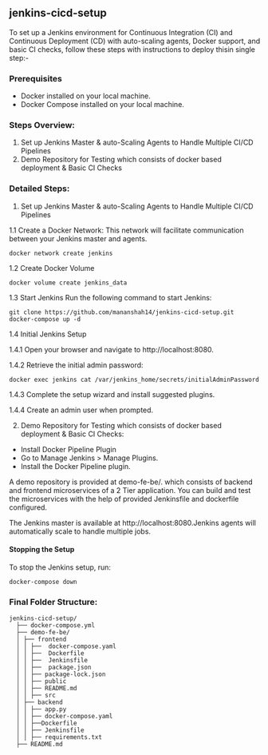 ## jenkins-cicd-setup

To set up a Jenkins environment for Continuous Integration (CI) and Continuous Deployment (CD) with auto-scaling agents, Docker support, and basic CI checks, follow these steps with instructions to deploy thisin single step:-

### Prerequisites
- Docker installed on your local machine.
- Docker Compose installed on your local machine.

### Steps Overview:
  1. Set up Jenkins Master & auto-Scaling Agents to Handle Multiple CI/CD Pipelines 
  2. Demo Repository for Testing which consists of docker based deployment & Basic CI Checks
    
    
### Detailed Steps:
1.  Set up Jenkins Master & auto-Scaling Agents to Handle Multiple CI/CD Pipelines
   
1.1 Create a Docker Network: This network will facilitate communication between your Jenkins master and agents.

```
docker network create jenkins
```
1.2 Create Docker Volume

```
docker volume create jenkins_data
```

1.3 Start Jenkins
Run the following command to start Jenkins:
```
git clone https://github.com/mananshah14/jenkins-cicd-setup.git
docker-compose up -d
```
1.4 Initial Jenkins Setup

1.4.1 Open your browser and navigate to http://localhost:8080.

1.4.2 Retrieve the initial admin password:
```
docker exec jenkins cat /var/jenkins_home/secrets/initialAdminPassword
```
1.4.3 Complete the setup wizard and install suggested plugins.

1.4.4 Create an admin user when prompted.


2. Demo Repository for Testing which consists of docker based deployment & Basic CI Checks:

- Install Docker Pipeline Plugin
-  Go to Manage Jenkins > Manage Plugins.
- Install the Docker Pipeline plugin.

A demo repository is provided at demo-fe-be/. which consists of backend and frontend microservices of a 2 Tier application. You can build and test the microservices with the help of provided Jenkinsfile and dockerfile configured.

The Jenkins master is available at http://localhost:8080.Jenkins agents will automatically scale to handle multiple jobs.

#### Stopping the Setup

To stop the Jenkins setup, run:

```
docker-compose down
```
### Final Folder Structure:
```
jenkins-cicd-setup/
  ├── docker-compose.yml
  ├── demo-fe-be/
  │ ├── frontend
  │ │ ├──  docker-compose.yaml
  │ │ ├──  Dockerfile
  │ │ ├──  Jenkinsfile
  │ │ ├──  package.json
  │ │ ├── package-lock.json
  │ │ ├── public
  │ │ ├── README.md
  │ │ ├── src
  │ ├── backend
  │ │ ├── app.py
  │ │ ├── docker-compose.yaml
  │ │ ├──Dockerfile
  │ │ ├── Jenkinsfile
  │ │ ├── requirements.txt
  ├── README.md
```
